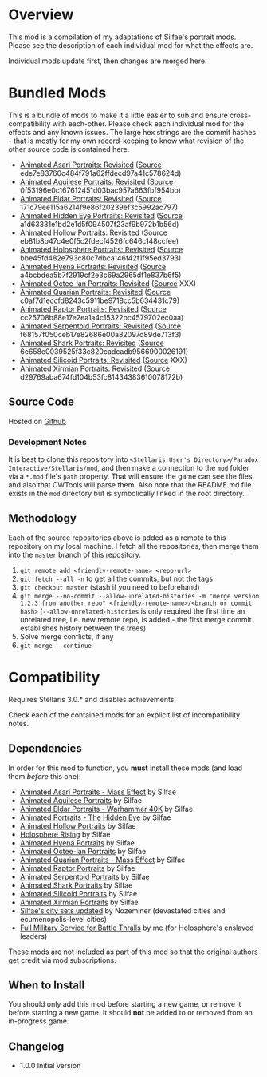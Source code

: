 # Overview

This mod is a compilation of my adaptations of Silfae's portrait mods.  Please see the description of each individual mod for what the effects are.

Individual mods update first, then changes are merged here.

# Bundled Mods

This is a bundle of mods to make it a little easier to sub and ensure cross-compatibility with each-other.  Please check each individual mod for the effects and any known issues.  The large hex strings are the commit hashes - that is mostly for my own record-keeping to know what revision of the other source code is contained here.

* [Animated Asari Portraits: Revisited](https://steamcommunity.com/sharedfiles/filedetails/?id=2581752619) ([Source](https://github.com/corsairmarks/asari_portraits_revisited) ede7e83760c484f791a62ffdecd97a41c578624d)
* [Animated Aquilese Portraits: Revisited](https://steamcommunity.com/sharedfiles/filedetails/?id=2576769521) ([Source](https://github.com/corsairmarks/romaneagles_portraits_revisited) 0f53196e0c167612451d03bac957a663fbf954bb)
* [Animated Eldar Portraits: Revisited](https://steamcommunity.com/sharedfiles/filedetails/?id=2581388205) ([Source](https://github.com/corsairmarks/eldar_portraits_revisited) 171c79ee115a6214f9e86f20239ef3c5992ac797)
* [Animated Hidden Eye Portraits: Revisited](https://steamcommunity.com/sharedfiles/filedetails/?id=2585946800) ([Source](https://github.com/corsairmarks/slreptilian_portraits_revisited) a1d63331e1bd2e1d5f094507f23af9b972b1b56d)
* [Animated Hollow Portraits: Revisited](https://steamcommunity.com/sharedfiles/filedetails/?id=2578037235) ([Source](https://github.com/corsairmarks/horrorworm_portraits_revisited) eb81b8b47c4e0f5c2fdecf4526fc646c148ccfee)
* [Animated Holosphere Portraits: Revisited](https://steamcommunity.com/sharedfiles/filedetails/?id=2592592503) ([Source](https://github.com/corsairmarks/holosphere_rising_revisited) bbe45fd482e793c80c7dbca146f42f1f95ed3793)
* [Animated Hyena Portraits: Revisited](https://steamcommunity.com/sharedfiles/filedetails/?id=2576290763) ([Source](https://github.com/corsairmarks/hyenafolk_portraits_revisited) a4bcbdea5b7f2919cf2e3c69a2965df1e837b6f5)
* [Animated Octee-lan Portraits: Revisited](https://steamcommunity.com/sharedfiles/filedetails/?id=2584680339) ([Source](https://github.com/corsairmarks/octeelan_portraits_revisited) XXX)
* [Animated Quarian Portraits: Revisited](https://steamcommunity.com/sharedfiles/filedetails/?id=2583358569) ([Source](https://github.com/corsairmarks/quarian_portraits_revisited) c0af7d1eccfd8243c5911be9718cc5b634431c79)
* [Animated Raptor Portraits: Revisited](https://steamcommunity.com/sharedfiles/filedetails/?id=2577216891) ([Source](https://github.com/corsairmarks/saurischian_portraits_revisited) cc25708b88e17e2ea1a4c15322bc4579702ec0aa)
* [Animated Serpentoid Portraits: Revisited](https://steamcommunity.com/sharedfiles/filedetails/?id=2577093634) ([Source](https://github.com/corsairmarks/serpentoid_portraits_revisited) f68157f050ceb17e82686e00a82097d89de713f3)
* [Animated Shark Portraits: Revisited](https://steamcommunity.com/sharedfiles/filedetails/?id=2585030748) ([Source](https://github.com/corsairmarks/sharkanian_portraits_revisited) 6e658e0039525f33c820cadcadb9566900026191)
* [Animated Silicoid Portraits: Revisited](https://steamcommunity.com/sharedfiles/filedetails/?id=2579736379) ([Source](https://github.com/corsairmarks/silicoid_portraits_revisited) XXX)
* [Animated Xirmian Portraits: Revisited](https://steamcommunity.com/sharedfiles/filedetails/?id=2577789863) ([Source](https://github.com/corsairmarks/xirmian_portraits_revisited) d29769aba674fd104b53fc81434383610078172b)

## Source Code

Hosted on [Github](https://github.com/corsairmarks/combined_silfae_revisited)

### Development Notes

It is best to clone this repository into `<Stellaris User's Directory>/Paradox Interactive/Stellaris/mod`, and then make a connection to the `mod` folder via a `*.mod` file's `path` property.  That will ensure the game can see the files, and also that CWTools will parse them.  Also note that the README.md file exists in the `mod` directory but is symbolically linked in the root directory.

## Methodology

Each of the source repositories above is added as a remote to this repository on my local machine.  I fetch all the repositories, then merge them into the `master` branch of this repository.

1. `git remote add <friendly-remote-name> <repo-url>`
2. `git fetch --all -n` to get all the commits, but not the tags
3. `git checkout master` (stash if you need to beforehand)
4. `git merge --no-commit --allow-unrelated-histories -m "merge version 1.2.3 from another repo" <friendly-remote-name>/<branch or commit hash>` (`--allow-unrelated-histories` is only required the first time an unrelated tree, i.e. new remote repo, is added - the first merge commit establishes history between the trees)
5. Solve merge conflicts, if any
6. `git merge --continue`

# Compatibility

Requires Stellaris 3.0.* and disables achievements.

Check each of the contained mods for an explicit list of incompatibility notes.

## Dependencies

In order for this mod to function, you **must** install these mods (and load them _before_ this one):

* [Animated Asari Portraits - Mass Effect](https://steamcommunity.com/sharedfiles/filedetails/?id=707779361) by Silfae
* [Animated Aquilese Portraits](https://steamcommunity.com/sharedfiles/filedetails/?id=910576007) by Silfae
* [Animated Eldar Portraits - Warhammer 40K](https://steamcommunity.com/sharedfiles/filedetails/?id=707415339) by Silfae
* [Animated Portraits - The Hidden Eye](https://steamcommunity.com/sharedfiles/filedetails/?id=1168459329) by Silfae
* [Animated Hollow Portraits](https://steamcommunity.com/sharedfiles/filedetails/?id=902526212) by Silfae
* [Holosphere Rising](https://steamcommunity.com/sharedfiles/filedetails/?id=868965217) by Silfae
* [Animated Hyena Portraits](https://steamcommunity.com/sharedfiles/filedetails/?id=1126014321) by Silfae
* [Animated Octee-lan Portraits](https://steamcommunity.com/sharedfiles/filedetails/?id=929140455) by Silfae
* [Animated Quarian Portraits - Mass Effect](https://steamcommunity.com/sharedfiles/filedetails/?id=708669421) by Silfae
* [Animated Raptor Portraits](https://steamcommunity.com/sharedfiles/filedetails/?id=872596925) by Silfae
* [Animated Serpentoid Portraits](https://steamcommunity.com/sharedfiles/filedetails/?id=861800679) by Silfae
* [Animated Shark Portraits](https://steamcommunity.com/sharedfiles/filedetails/?id=2585030748) by Silfae
* [Animated Silicoid Portraits](https://steamcommunity.com/sharedfiles/filedetails/?id=1160316076) by Silfae
* [Animated Xirmian Portraits](https://steamcommunity.com/sharedfiles/filedetails/?id=881118424) by Silfae
* [Silfae's city sets updated](https://steamcommunity.com/sharedfiles/filedetails/?id=2247427791) by Nozeminer (devastated cities and ecumenopolis-level cities)
* [Full Military Service for Battle Thralls](https://steamcommunity.com/sharedfiles/filedetails/?id=2496357447) by me (for Holosphere's enslaved leaders)

These mods are not included as part of this mod so that the original authors get credit via mod subscriptions.

## When to Install

You should only add this mod before starting a new game, or remove it before starting a new game.  It should **not** be added to or removed from an in-progress game.

## Changelog

* 1.0.0 Initial version